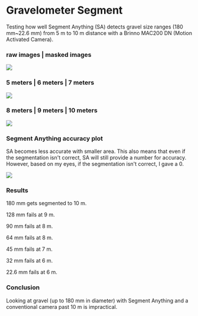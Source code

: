 # Gravelometer Segment
Testing how well Segment Anything (SA) detects gravel size ranges (180 mm~22.6 mm) from 5 m to 10 m distance with a Brinno MAC200 DN (Motion Activated Camera).

### raw images | masked images
![](https://github.com/snohatech/GravelometerSegment/blob/main/raw/1.gif)

### 5 meters | 6 meters | 7 meters
![](https://github.com/snohatech/gravelometersegment/blob/main/segment/output1.gif)

### 8 meters | 9 meters | 10 meters
![](https://github.com/snohatech/gravelometersegment/blob/main/segment/output2.gif)

### Segment Anything accuracy plot
SA becomes less accurate with smaller area. This also means that even if the segmentation isn't correct, SA will still provide a number for accuracy. However, based on my eyes, if the segmentation isn't correct, I gave a 0. 

![](https://github.com/snohatech/GravelometerSegment/blob/main/data/plot1.jpeg)

### Results
180 mm gets segmented to 10 m.

128 mm fails at 9 m.

90 mm fails at 8 m. 

64 mm fails at 8 m.

45 mm fails at 7 m.

32 mm fails at 6 m.

22.6 mm fails at 6 m.

### Conclusion
Looking at gravel (up to 180 mm in diameter) with Segment Anything and a conventional camera past 10 m is impractical. 
